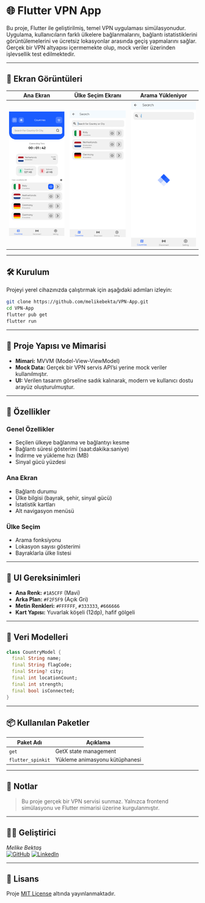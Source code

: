 
# 🌐 Flutter VPN App

Bu proje, Flutter ile geliştirilmiş, temel VPN uygulaması simülasyonudur. Uygulama, kullanıcıların farklı ülkelere bağlanmalarını, bağlantı istatistiklerini görüntülemelerini ve ücretsiz lokasyonlar arasında geçiş yapmalarını sağlar. Gerçek bir VPN altyapısı içermemekte olup, mock veriler üzerinden işlevsellik test edilmektedir.

---

## 📱 Ekran Görüntüleri
Ana Ekran | Ülke Seçim Ekranı | Arama Yükleniyor  
:-------------------------:|:-------------------------:|:-------------------------:  
![Ana Sayfa](assets/screenshots/home_screen.png) | ![Arama Sayfası](assets/screenshots/country_search.png) | ![Yükleniyor](assets/screenshots/search_load.png)
---

## 🛠️ Kurulum

Projeyi yerel cihazınızda çalıştırmak için aşağıdaki adımları izleyin:

```bash
git clone https://github.com/melikebekta/VPN-App.git
cd VPN-App
flutter pub get
flutter run
```

---

## 🧱 Proje Yapısı ve Mimarisi

- **Mimari:** MVVM (Model-View-ViewModel)
- **Mock Data:** Gerçek bir VPN servis API’si yerine mock veriler kullanılmıştır.
- **UI:** Verilen tasarım görseline sadık kalınarak, modern ve kullanıcı dostu arayüz oluşturulmuştur.

---

## 🧩 Özellikler

### Genel Özellikler
- Seçilen ülkeye bağlanma ve bağlantıyı kesme
- Bağlantı süresi gösterimi (saat:dakika:saniye)
- İndirme ve yükleme hızı (MB)
- Sinyal gücü yüzdesi

### Ana Ekran
- Bağlantı durumu
- Ülke bilgisi (bayrak, şehir, sinyal gücü)
- İstatistik kartları
- Alt navigasyon menüsü

### Ülke Seçim
- Arama fonksiyonu
- Lokasyon sayısı gösterimi
- Bayraklarla ülke listesi

---

## 🎨 UI Gereksinimleri

- **Ana Renk:** `#1A5CFF` (Mavi)
- **Arka Plan:** `#F2F5F9` (Açık Gri)
- **Metin Renkleri:** `#FFFFFF`, `#333333`, `#666666`
- **Kart Yapısı:** Yuvarlak köşeli (12dp), hafif gölgeli

---
## 📁 Veri Modelleri

```dart
class CountryModel {
  final String name;
  final String flagCode;
  final String? city;
  final int locationCount;
  final int strength;
  final bool isConnected;
}

```

---

## 📦 Kullanılan Paketler

| Paket Adı | Açıklama |
|-----------|----------|
| `get` | GetX state management |
| `flutter_spinkit` | Yükleme animasyonu kütüphanesi|

---

## 📌 Notlar

> Bu proje gerçek bir VPN servisi sunmaz. Yalnızca frontend simülasyonu ve Flutter mimarisi üzerine kurgulanmıştır.

---

## 👩‍💻 Geliştirici

*Melike Bektaş*  
[![GitHub](https://img.shields.io/badge/GitHub-000?style=for-the-badge&logo=github&logoColor=white)](https://github.com/melikebekta)
[![LinkedIn](https://img.shields.io/badge/LinkedIn-0077B5?style=for-the-badge&logo=linkedin&logoColor=white)](https://www.linkedin.com/in/melikebekta)

---

## 📄 Lisans

Proje [MIT License](./LICENSE) altında yayınlanmaktadır.
